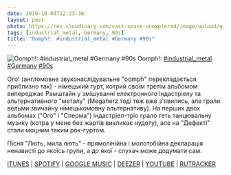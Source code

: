 ```yaml
---
date: 2019-10-04T12:23:36
layout: post
photo: https://res.cloudinary.com/vast-space-unexplored/image/upload/q_auto,dpr_auto,w_auto/photos/photo_751_04-10-2019_12-23-36.jpg
tags: [industrial_metal, Germany, 90s]
title: "Oomph!: #industrial_metal #Germany #90s"
---
```

![Oomph!: #industrial_metal #Germany #90s](https://res.cloudinary.com/vast-space-unexplored/image/upload/q_auto,dpr_auto,w_auto/photos/photo_751_04-10-2019_12-23-36.jpg)
Oomph!: [#industrial_metal](/tags/#industrial_metal) [#Germany](/tags/#Germany) [#90s](/tags/#90s)

Ого! (англомовне звуконаслідувальне &quot;oomph&quot; перекладається приблизно так) - німецький гурт, котрий своїм третім альбомом випереджає Рамштайн у змішуванні електронного індастріелу та альтернативного &quot;металу&quot; (Megaherz тоді теж вже з&#39;явились, але грали вельми звичайну німецькомовну альтернативу). На перших двох альбомах (&quot;Ого&quot; і &quot;Сперма&quot;) індастріел-тріо грало геть танцювальну музику (котра у мене без жартів викликає нудоту), але на &quot;Дефекті&quot; стали моцним таким рок-гуртом.

Пісня &quot;Лють, мила лють&quot; - прямолінійна і молотобійна декларація ненависті до якоїсь групи, а до якої - слухач може додумати сам.

[ITUNES](https://music.apple.com/us/album/defekt/1451869268) \| [SPOTIFY](https://open.spotify.com/album/5Nuz7SVEAXokBd9EH9VvRB) \| [GOOGLE MUSIC](https://play.google.com/music/m/B6xwunkvzkddgy7ptaupsqvfm6u?t=Defekt_-_OOMPH) \| [DEEZER](https://www.deezer.com/album/86195852?utm_source=deezer&amp;utm_content=album-86195852&amp;utm_term=1601611822_1570180718&amp;utm_medium=web) \| [YOUTUBE](https://www.youtube.com/playlist?list=OLAK5uy_nKYd_g9YACxUehvGdKhUKpYYXK05085jU)  | [RUTRACKER](https://rutracker.org/forum/viewtopic.php?t=2447683)